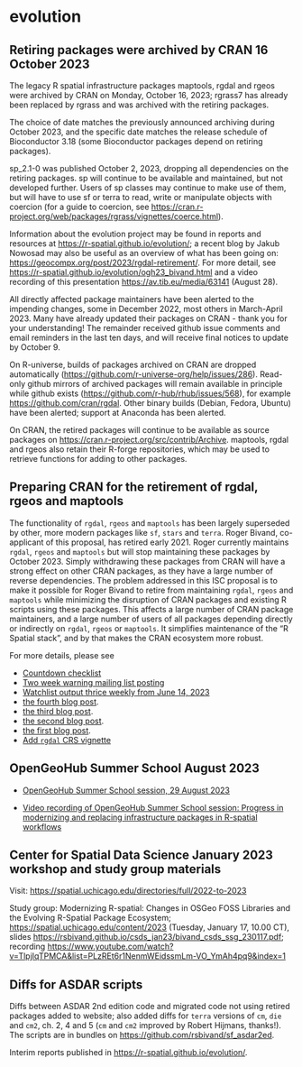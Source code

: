 # evolution

## Retiring packages were archived by CRAN 16 October 2023

The legacy R spatial infrastructure packages maptools, rgdal and rgeos were archived by CRAN on Monday, October 16, 2023; rgrass7 has  already been replaced by rgrass and was archived with the retiring packages. 

The choice of date matches the previously announced archiving during October 2023, and the specific date matches the release schedule of Bioconductor 3.18 (some Bioconductor packages depend on retiring packages).

sp_2.1-0 was published October 2, 2023, dropping all dependencies on the retiring packages. sp will continue to be available and maintained, but not developed further. Users of sp classes may continue to make use of them, but will have to use sf or terra to read, write or manipulate objects with coercion (for a guide to coercion, see https://cran.r-project.org/web/packages/rgrass/vignettes/coerce.html).

Information about the evolution project may be found in reports and resources at https://r-spatial.github.io/evolution/; a recent blog by Jakub Nowosad may also be useful as an overview of what has been going on: https://geocompx.org/post/2023/rgdal-retirement/. For more detail, see https://r-spatial.github.io/evolution/ogh23_bivand.html and a video recording of this presentation https://av.tib.eu/media/63141 (August 28).

All directly affected package maintainers have been alerted to the impending changes, some in December 2022, most others in March-April 2023. Many have already updated their packages on CRAN - thank you for your understanding! The remainder received github issue comments and email reminders in the last ten days, and will receive final notices to update by October 9. 

On R-universe, builds of packages archived on CRAN are dropped automatically (https://github.com/r-universe-org/help/issues/286). Read-only github mirrors of archived packages will remain available in principle while github exists (https://github.com/r-hub/rhub/issues/568), for example https://github.com/cran/rgdal. Other binary builds (Debian, Fedora, Ubuntu) have been alerted; support at Anaconda has been alerted.

On CRAN, the retired packages will continue to be available as source packages on https://cran.r-project.org/src/contrib/Archive. maptools, rgdal and rgeos also retain their R-forge repositories, which may be used to retrieve functions for adding to other packages.


## Preparing CRAN for the retirement of rgdal, rgeos and maptools

The functionality of `rgdal`, `rgeos` and `maptools` has been largely superseded by other, more modern packages like `sf`, `stars` and `terra`. Roger Bivand, co-applicant of this proposal, has retired early 2021. Roger currently maintains `rgdal`, `rgeos` and `maptools` but will stop maintaining these packages by October 2023. Simply withdrawing these packages from CRAN will have a strong effect on other CRAN packages, as they have a large number of reverse dependencies. The problem addressed in this ISC proposal is to make it possible for Roger Bivand to retire from maintaining `rgdal`, `rgeos` and `maptools` while minimizing the disruption of CRAN packages and existing R scripts using these packages. This affects a large number of CRAN package maintainers, and a large number of users of all packages depending directly or indirectly on `rgdal`, `rgeos` or `maptools`. It simplifies maintenance of the “R Spatial stack”, and by that makes the CRAN ecosystem more robust.

For more details, please see 

* [Countdown checklist](https://github.com/r-spatial/evolution/issues/19)
* [Two week warning mailing list posting](https://stat.ethz.ch/pipermail/r-sig-geo/2023-October/029344.html)
* [Watchlist output thrice weekly from June 14, 2023](https://github.com/r-spatial/evolution/tree/main/watchlist_output)
* [the fourth blog post](https://r-spatial.org/r/2023/05/15/evolution4.html).
* [the third blog post](https://r-spatial.org/r/2023/04/10/evolution3.html).
* [the second blog post](https://r-spatial.org/r/2022/12/14/evolution2.html).
* [the first blog post](https://r-spatial.org/r/2022/04/12/evolution.html).
* [Add `rgdal` CRS vignette](https://r-spatial.github.io/evolution/CRS_projections_transformations.html)

## OpenGeoHub Summer School August 2023

- [OpenGeoHub Summer School session, 29 August 2023](https://r-spatial.github.io/evolution/ogh23_bivand.html)

- [Video recording of OpenGeoHub Summer School session: Progress in modernizing and replacing infrastructure packages in R-spatial workflows](https://av.tib.eu/media/63141)


## Center for Spatial Data Science January 2023 workshop and study group materials

Visit: https://spatial.uchicago.edu/directories/full/2022-to-2023

Study group: Modernizing R-spatial: Changes in OSGeo FOSS Libraries and the Evolving R-Spatial Package Ecosystem; https://spatial.uchicago.edu/content/2023 (Tuesday, January 17, 10.00 CT), slides https://rsbivand.github.io/csds_jan23/bivand_csds_ssg_230117.pdf; recording https://www.youtube.com/watch?v=TlpjIqTPMCA&list=PLzREt6r1NenmWEidssmLm-VO_YmAh4pq9&index=1

## Diffs for ASDAR scripts

Diffs between ASDAR 2nd edition code and migrated code not using retired packages added to website; also added diffs for `terra` versions of `cm`, `die` and `cm2`, ch. 2, 4 and 5 (`cm` and `cm2` improved by Robert Hijmans, thanks!). The scripts are in bundles on https://github.com/rsbivand/sf_asdar2ed.

Interim reports published in https://r-spatial.github.io/evolution/.
